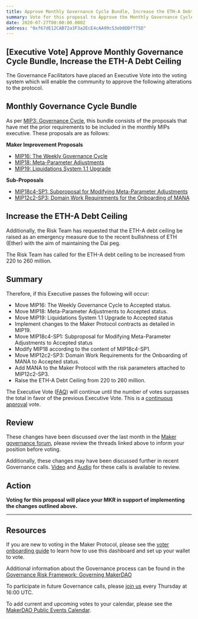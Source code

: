 ```yaml
---
title: Approve Monthly Governance Cycle Bundle, Increase the ETH-A Debt Ceiling
summary: Vote for this proposal to Approve the Monthly Governance Cycle Bundle and Increase the ETH-A Debt Ceiling to 260 million.
date: 2020-07-27T00:00:00.000Z
address: "0xf67dE12CAB72a3F3a2EcE4cAA99c53eb0DDff75D"
---
```

## [Executive Vote] Approve Monthly Governance Cycle Bundle, Increase the ETH-A Debt Ceiling

The Governance Facilitators have placed an Executive Vote into the voting system which will enable the community to approve the following alterations to the protocol.

## Monthly Governance Cycle Bundle

As per [MIP3: Governance Cycle](https://github.com/makerdao/mips/blob/master/MIP3/mip3.md), this bundle consists of the proposals that have met the prior requirements to be included in the monthly MIPs executive. These proposals are as follows:

**Maker Improvement Proposals**
- [MIP16: The Weekly Governance Cycle](https://forum.makerdao.com/t/3008)
- [MIP18: Meta-Parameter Adjustments](https://forum.makerdao.com/t/3118)
- [MIP19: Liquidations System 1.1 Upgrade](https://forum.makerdao.com/t/3098)

**Sub-Proposals**
- [MIP18c4-SP1: Subproposal for Modifying Meta-Parameter Adjustments](https://forum.makerdao.com/t/3119)
- [MIP12c2-SP3: Domain Work Requirements for the Onboarding of MANA](https://forum.makerdao.com/t/3139)

## Increase the ETH-A Debt Ceiling

Additionally, the Risk Team has requested that the ETH-A debt ceiling be raised as an emergency measure due to the recent bullishness of ETH (Ether) with the aim of maintaining the Dai peg.

The Risk Team has called for the ETH-A debt ceiling to be increased from 220 to 260 million.

## Summary

Therefore, if this Executive passes the following will occur:

- Move MIP16: The Weekly Governance Cycle to Accepted status.
- Move MIP18: Meta-Parameter Adjustments to Accepted status.
- Move MIP19: Liquidations System 1.1 Upgrade to Accepted status
- Implement changes to the Maker Protocol contracts as detailed in MIP19.
- Move MIP18c4-SP1: Subproposal for Modifying Meta-Parameter Adjustments to Accepted status
- Modify MIP18 according to the content of MIP18c4-SP1.
- Move MIP12c2-SP3: Domain Work Requirements for the Onboarding of MANA to Accepted status.
- Add MANA to the Maker Protocol with the risk parameters attached to MIP12c2-SP3.
- Raise the ETH-A Debt Ceiling from 220 to 260 million.

The Executive Vote ([FAQ](https://community-development.makerdao.com/makerdao-mcd-faqs/faqs#governance)) will continue until the number of votes surpasses the total in favor of the previous Executive Vote. This is a [continuous approval](https://community-development.makerdao.com/makerdao-mcd-faqs/faqs/governance#what-is-continuous-approval-voting) vote.

## Review

These changes have been discussed over the last month in the [Maker governance forum](https://forum.makerdao.com/), please review the threads linked above to inform your position before voting.  

Additionally, these changes may have been discussed further in recent Governance calls. [Video](https://www.youtube.com/playlist?list=PLLzkWCj8ywWNq5-90-Id6VPSsrk4OWVan) and [Audio](https://soundcloud.com/makerdao/sets/governance-calls) for these calls is available to review.

## Action

**Voting for this proposal will place your MKR in support of implementing the changes outlined above.**

---

## Resources

If you are new to voting in the Maker Protocol, please see the [voter onboarding guide](https://community-development.makerdao.com/onboarding/voter-onboarding) to learn how to use this dashboard and set up your wallet to vote.

Additional information about the Governance process can be found in the [Governance Risk Framework: Governing MakerDAO](https://community-development.makerdao.com/governance/governance-risk-framework)

To participate in future Governance calls, please [join us](https://community-development.makerdao.com/governance/governance-and-risk-meetings) every Thursday at 16:00 UTC.

To add current and upcoming votes to your calendar, please see the [MakerDAO Public Events Calendar](https://calendar.google.com/calendar/embed?src=makerdao.com_3efhm2ghipksegl009ktniomdk%40group.calendar.google.com&amp;ctz=America%2FLos_Angeles).